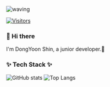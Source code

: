 ![waving](https://capsule-render.vercel.app/api?type=waving&height=200&text=Yoon%20Developer&fontAlign=66&fontAlignY=40&color=gradient)

<p align="center">

  [![Visitors](https://hits.seeyoufarm.com/api/count/incr/badge.svg?url=https%3A%2F%2Fgithub.com%2Fyoon-developer%2Fhit-counter&count_bg=%2379C83D&title_bg=%23EB0000&icon=protocols-dot-io.svg&icon_color=%23E7E7E7&title=Visitors&edge_flat=false)](https://hits.seeyoufarm.com)

</p>


<p align="center">
  
### 👋 Hi there

I'm DongYoon Shin, a junior developer.🌱

</p>

<p align="center">

### ✨ Tech Stack ✨

</p>
  
<p align="center">
  
![GitHub stats](https://github-readme-stats.vercel.app/api?username=yoon-developer&show_icons=true&theme=radical)
![Top Langs](https://github-readme-stats.vercel.app/api/top-langs/?username=yoon-developer&layout=compact&theme=radical&count_private=true)
  
</p>


